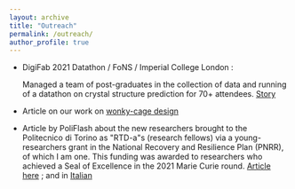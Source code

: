 ```yaml
---
layout: archive
title: "Outreach"
permalink: /outreach/
author_profile: true
---
```


* DigiFab 2021 Datathon / FoNS / Imperial College London :

    Managed a team of post-graduates in the collection of data and running of a datathon on crystal structure prediction for 70+ attendees. 
    [Story](https://www.imperial.ac.uk/news/220693/behind-the-scenes-make-virtual-multidisciplinary-datathon-happen/)

* Article on our work on [wonky-cage design](https://www.imperial.ac.uk/news/228233/quick-create-molecular-cages-could-revamp/)

* Article by PoliFlash about the new researchers brought to the Politecnico di Torino as "RTD-a"s (research fellows) via a young-researchers grant in the National Recovery and Resilience Plan (PNRR), of which I am one. This funding was awarded to researchers who achieved a Seal of Excellence in the 2021 Marie Curie round.  [Article here](https://www.polito.it/en/polito/communication-and-press-office/poliflash/young-researchers-pnrr-call-seven-young-postdocs-at-the) ; and in [Italian](https://www.polito.it/ateneo/comunicazione-e-ufficio-stampa/poliflash/bando-pnrr-young-researchers-sette-giovani-postdoc-al)

